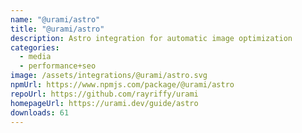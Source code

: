 ```yaml
---
name: "@urami/astro"
title: "@urami/astro"
description: Astro integration for automatic image optimization
categories:
  - media
  - performance+seo
image: /assets/integrations/@urami/astro.svg
npmUrl: https://www.npmjs.com/package/@urami/astro
repoUrl: https://github.com/rayriffy/urami
homepageUrl: https://urami.dev/guide/astro
downloads: 61
---
```

